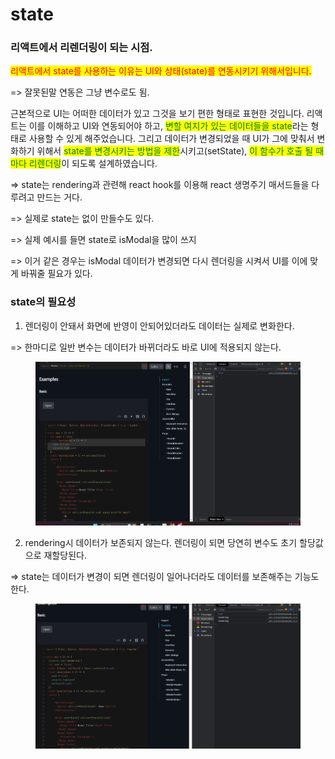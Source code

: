 # state

### 리액트에서 리렌더링이 되는 시점.

<mark style="color:red;">리액트에서 state를 사용하는 이유는 UI와 상태(state)를 연동시키기 위해서입니다.</mark>&#x20;

\=> 잘못된말 연동은 그냥 변수로도 됨.

근본적으로 UI는 어떠한 데이터가 있고 그것을 보기 편한 형태로 표현한 것입니다. 리액트는 이를 이해하고 UI와 연동되어야 하고, <mark style="color:green;">변할 여지가 있는 데이터들을 state</mark>라는 형태로 사용할 수 있게 해주었습니다. 그리고 데이터가 변경되었을 때 UI가 그에 맞춰서 변화하기 위해서 <mark style="color:green;">state를 변경시키는 방법을 제한</mark>시키고(setState), <mark style="color:green;">이 함수가 호출 될 때 마다 리렌더링</mark>이 되도록 설계하였습니다.



\=> state는 rendering과 관련해 react hook를 이용해 react 생명주기 매서드들을 다루려고 만드는 거다.

\=> 실제로 state는 없이 만들수도 있다.

\=> 실제 예시를 들면 state로 isModal을 많이 쓰지

\=> 이거 같은 경우는 isModal 데이터가 변경되면 다시 렌더링을 시켜서 UI를 이에 맞게 바꿔줄 필요가 있다.



### state의 필요성&#x20;

1. 렌더링이 안돼서 화면에 반영이 안되어있더라도 데이터는 실제로 변화한다.

\=> 한마디로 일반 변수는 데이터가 바뀌더라도 바로 UI에 적용되지 않는다.

<figure><img src="../.gitbook/assets/image (2) (1).png" alt=""><figcaption></figcaption></figure>

2. rendering시 데이터가 보존되지 않는다. 렌더링이 되면 당연히 변수도 초기 할당값으로 재할당된다.

\=> state는 데이터가 변경이 되면 렌더링이 일어나더라도 데이터를 보존해주는 기능도 한다.

<figure><img src="../.gitbook/assets/image (10).png" alt=""><figcaption></figcaption></figure>










